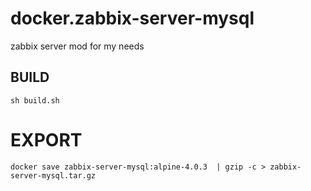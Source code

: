 # docker.zabbix-server-mysql
zabbix server mod for my needs

## BUILD
```
sh build.sh
```

# EXPORT

```
docker save zabbix-server-mysql:alpine-4.0.3  | gzip -c > zabbix-server-mysql.tar.gz
```
